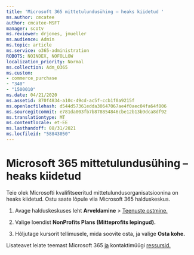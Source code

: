```yaml
---
title: 'Microsoft 365 mittetulundusühing – heaks kiidetud '
ms.author: cmcatee
author: cmcatee-MSFT
manager: scotv
ms.reviewer: drjones, jmueller
ms.audience: Admin
ms.topic: article
ms.service: o365-administration
ROBOTS: NOINDEX, NOFOLLOW
localization_priority: Normal
ms.collection: Adm_O365
ms.custom:
- commerce_purchase
- "340"
- "1500010"
ms.date: 04/21/2020
ms.assetid: 870f4834-a10c-49cd-ac5f-ccb1f0a9215f
ms.openlocfilehash: d544d57361edda30647067ae4f0aec04fa64f806
ms.sourcegitcommit: e781da003fb7b878854846cbe12b13b9dca8df92
ms.translationtype: MT
ms.contentlocale: et-EE
ms.lasthandoff: 08/31/2021
ms.locfileid: "58843050"
---
```

# <a name="microsoft-365-for-nonprofits---approved"></a>Microsoft 365 mittetulundusühing – heaks kiidetud

Teie olek Microsofti kvalifitseeritud mittetulundusorganisatsioonina on heaks kiidetud. Ostu saate lõpule viia Microsoft 365 halduskeskus.

1. Avage halduskeskuses leht **Arveldamine** \> [Teenuste ostmine.](https://go.microsoft.com/fwlink/p/?linkid=868433)

2. Valige loendist **NonProfits Plans (Mitteprofits lepingud).**

3. Hõljutage kursorit tellimusele, mida soovite osta, ja valige **Osta kohe.**

Lisateavet leiate teemast Microsoft 365 [ja](https://www.microsoft.com/nonprofits/microsoft-365) kontaktimüügi [ressursid.](https://www.microsoft.com/nonprofits/contact-us)

